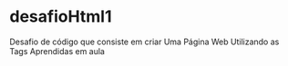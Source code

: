# desafioHtml1
Desafio de código que consiste em criar Uma Página Web Utilizando as Tags Aprendidas em aula
